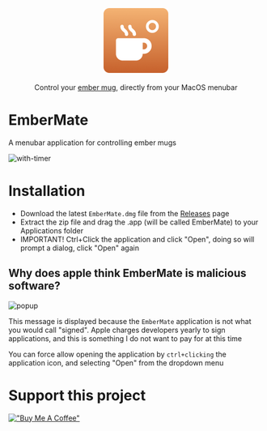 <p align="center">
  <img src="EmberMate/Assets.xcassets/AppIcon.appiconset/Icon 256.png" alt="EmberMate" width="128" /> <br /><br />
  <span>Control your <a href="https://ember.com/">ember mug</a>, directly from your MacOS menubar</span>
</p>


# EmberMate

A menubar application for controlling ember mugs

![with-timer](https://github.com/matthewnitschke/EmberMate/assets/6363089/6b37e508-8a57-4129-b1ca-23a09f260f7e)

# Installation

- Download the latest `EmberMate.dmg` file from the [Releases](https://github.com/matthewnitschke/EmberMate/releases) page
- Extract the zip file and drag the .app (will be called EmberMate) to your Applications folder
- IMPORTANT! Ctrl+Click the application and click "Open", doing so will prompt a dialog, click "Open" again

## Why does apple think EmberMate is malicious software?

![popup](https://github.com/matthewnitschke/EmberMate/assets/6363089/99c1c338-cb6a-4311-b4e4-2b5055b49bce)

This message is displayed because the `EmberMate` application is not what you would call "signed". Apple charges developers yearly to sign applications, and this is something I do not want to pay for at this time

You can force allow opening the application by `ctrl+clicking` the application icon, and selecting "Open" from the dropdown menu

# Support this project
[!["Buy Me A Coffee"](https://www.buymeacoffee.com/assets/img/custom_images/yellow_img.png)](https://www.buymeacoffee.com/matthewnitschke)
